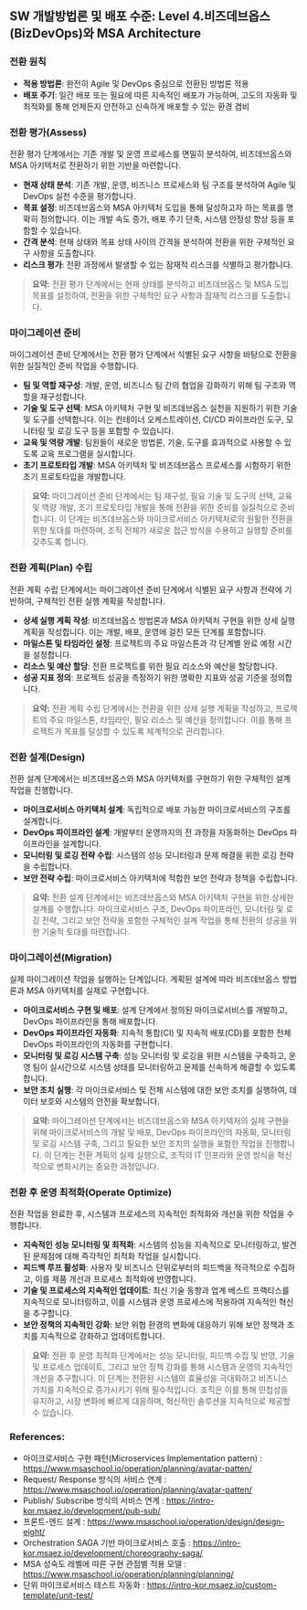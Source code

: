 ## SW 개발방법론 및 배포 수준: Level 4.비즈데브옵스(BizDevOps)와 MSA Architecture

### 전환 원칙
- **적용 방법론**: 완전히 Agile 및 DevOps 중심으로 전환된 방법론 적용
- **배포 주기**: 일간 배포 또는 필요에 따른 지속적인 배포가 가능하며, 고도의 자동화 및 최적화를 통해 언제든지 안전하고 신속하게 배포할 수 있는 환경 겸비

### 전환 평가(Assess)
전환 평가 단계에서는 기존 개발 및 운영 프로세스를 면밀히 분석하여, 비즈데브옵스와 MSA 아키텍처로 전환하기 위한 기반을 마련합니다.
- **현재 상태 분석**: 기존 개발, 운영, 비즈니스 프로세스와 팀 구조를 분석하여 Agile 및 DevOps 실천 수준을 평가합니다.
- **목표 설정**: 비즈데브옵스와 MSA 아키텍처 도입을 통해 달성하고자 하는 목표를 명확히 정의합니다. 이는 개발 속도 증가, 배포 주기 단축, 시스템 안정성 향상 등을 포함할 수 있습니다.
- **간격 분석**: 현재 상태와 목표 상태 사이의 간격을 분석하여 전환을 위한 구체적인 요구 사항을 도출합니다.
- **리스크 평가**: 전환 과정에서 발생할 수 있는 잠재적 리스크를 식별하고 평가합니다.

> **요약:** 전환 평가 단계에서는 현재 상태를 분석하고 비즈데브옵스 및 MSA 도입 목표를 설정하여, 전환을 위한 구체적인 요구 사항과 잠재적 리스크를 도출합니다.

### 마이그레이션 준비
마이그레이션 준비 단계에서는 전환 평가 단계에서 식별된 요구 사항을 바탕으로 전환을 위한 실질적인 준비 작업을 수행합니다.
- **팀 및 역할 재구성**: 개발, 운영, 비즈니스 팀 간의 협업을 강화하기 위해 팀 구조와 역할을 재구성합니다.
- **기술 및 도구 선택**: MSA 아키텍처 구현 및 비즈데브옵스 실천을 지원하기 위한 기술 및 도구를 선택합니다. 이는 컨테이너 오케스트레이션, CI/CD 파이프라인 도구, 모니터링 및 로깅 도구 등을 포함할 수 있습니다.
- **교육 및 역량 개발**: 팀원들이 새로운 방법론, 기술, 도구를 효과적으로 사용할 수 있도록 교육 프로그램을 실시합니다.
- **초기 프로토타입 개발**: MSA 아키텍처 및 비즈데브옵스 프로세스를 시험하기 위한 초기 프로토타입을 개발합니다.

> **요약:** 마이그레이션 준비 단계에서는 팀 재구성, 필요 기술 및 도구의 선택, 교육 및 역량 개발, 초기 프로토타입 개발을 통해 전환을 위한 준비를 실질적으로 준비합니다. 이 단계는 비즈데브옵스와 마이크로서비스 아키텍처로의 원활한 전환을 위한 토대를 마련하며, 조직 전체가 새로운 접근 방식을 수용하고 실행할 준비를 갖추도록 합니다.

### 전환 계획(Plan) 수립
전환 계획 수립 단계에서는 마이그레이션 준비 단계에서 식별된 요구 사항과 전략에 기반하여, 구체적인 전환 실행 계획을 작성합니다.
- **상세 실행 계획 작성**: 비즈데브옵스 방법론과 MSA 아키텍처 구현을 위한 상세 실행 계획을 작성합니다. 이는 개발, 배포, 운영에 걸친 모든 단계를 포함합니다.
- **마일스톤 및 타임라인 설정**: 프로젝트의 주요 마일스톤과 각 단계별 완료 예정 시간을 설정합니다.
- **리소스 및 예산 할당**: 전환 프로젝트를 위한 필요 리소스와 예산을 할당합니다.
- **성공 지표 정의**: 프로젝트 성공을 측정하기 위한 명확한 지표와 성공 기준을 정의합니다.

> **요약:** 전환 계획 수립 단계에서는 전환을 위한 상세 실행 계획을 작성하고, 프로젝트의 주요 마일스톤, 타임라인, 필요 리소스 및 예산을 정의합니다. 이를 통해 프로젝트가 목표를 달성할 수 있도록 체계적으로 관리합니다.

### 전환 설계(Design)
전환 설계 단계에서는 비즈데브옵스와 MSA 아키텍처를 구현하기 위한 구체적인 설계 작업을 진행합니다.
- **마이크로서비스 아키텍처 설계**: 독립적으로 배포 가능한 마이크로서비스의 구조를 설계합니다.
- **DevOps 파이프라인 설계**: 개발부터 운영까지의 전 과정을 자동화하는 DevOps 파이프라인을 설계합니다.
- **모니터링 및 로깅 전략 수립**: 시스템의 성능 모니터링과 문제 해결을 위한 로깅 전략을 수립합니다.
- **보안 전략 수립**: 마이크로서비스 아키텍처에 적합한 보안 전략과 정책을 수립합니다.

> **요약:** 전환 설계 단계에서는 비즈데브옵스와 MSA 아키텍처 구현을 위한 상세한 설계를 수행합니다. 마이크로서비스 구조, DevOps 파이프라인, 모니터링 및 로깅 전략, 그리고 보안 전략을 포함한 구체적인 설계 작업을 통해 전환의 성공을 위한 기술적 토대를 마련합니다.

### 마이그레이션(Migration)
실제 마이그레이션 작업을 실행하는 단계입니다. 계획된 설계에 따라 비즈데브옵스 방법론과 MSA 아키텍처를 실제로 구현합니다.
- **마이크로서비스 구현 및 배포**: 설계 단계에서 정의된 마이크로서비스를 개발하고, DevOps 파이프라인을 통해 배포합니다.
- **DevOps 파이프라인 자동화**: 지속적 통합(CI) 및 지속적 배포(CD)를 포함한 전체 DevOps 파이프라인의 자동화를 구현합니다.
- **모니터링 및 로깅 시스템 구축**: 성능 모니터링 및 로깅을 위한 시스템을 구축하고, 운영 팀이 실시간으로 시스템 상태를 모니터링하고 문제를 신속하게 해결할 수 있도록 합니다.
- **보안 조치 실행**: 각 마이크로서비스 및 전체 시스템에 대한 보안 조치를 실행하여, 데이터 보호와 시스템의 안전을 확보합니다.

> **요약:** 마이그레이션 단계에서는 비즈데브옵스와 MSA 아키텍처의 실제 구현을 위해 마이크로서비스의 개발 및 배포, DevOps 파이프라인의 자동화, 모니터링 및 로깅 시스템 구축, 그리고 필요한 보안 조치의 실행을 포함한 작업을 진행합니다. 이 단계는 전환 계획의 실제 실행으로, 조직의 IT 인프라와 운영 방식을 혁신적으로 변화시키는 중요한 과정입니다.

### 전환 후 운영 최적화(Operate Optimize)
전환 작업을 완료한 후, 시스템과 프로세스의 지속적인 최적화와 개선을 위한 작업을 수행합니다.
- **지속적인 성능 모니터링 및 최적화**: 시스템의 성능을 지속적으로 모니터링하고, 발견된 문제점에 대해 즉각적인 최적화 작업을 실시합니다.
- **피드백 루프 활성화**: 사용자 및 비즈니스 단위로부터의 피드백을 적극적으로 수집하고, 이를 제품 개선과 프로세스 최적화에 반영합니다.
- **기술 및 프로세스의 지속적인 업데이트**: 최신 기술 동향과 업계 베스트 프랙티스를 지속적으로 모니터링하고, 이를 시스템과 운영 프로세스에 적용하여 지속적인 혁신을 추구합니다.
- **보안 정책의 지속적인 강화**: 보안 위협 환경의 변화에 대응하기 위해 보안 정책과 조치를 지속적으로 강화하고 업데이트합니다.

> **요약:** 전환 후 운영 최적화 단계에서는 성능 모니터링, 피드백 수집 및 반영, 기술 및 프로세스 업데이트, 그리고 보안 정책 강화를 통해 시스템과 운영의 지속적인 개선을 추구합니다. 이 단계는 전환된 시스템의 효율성을 극대화하고 비즈니스 가치를 지속적으로 증가시키기 위해 필수적입니다. 조직은 이를 통해 민첩성을 유지하고, 시장 변화에 빠르게 대응하며, 혁신적인 솔루션을 지속적으로 제공할 수 있습니다.

### References:
- 마이크로서비스 구현 패턴(Microservices Implementation pattern) : <a href="https://www.msaschool.io/operation/planning/avatar-patten/" target="_blank">https://www.msaschool.io/operation/planning/avatar-patten/</a>
- Request/ Response 방식의 서비스 연계 : <a href="https://www.msaschool.io/operation/planning/avatar-patten/" target="_blank">https://www.msaschool.io/operation/planning/avatar-patten/</a>
- Publish/ Subscribe 방식의 서비스 연계 : <a href="https://intro-kor.msaez.io/development/pub-sub/" target="_blank">https://intro-kor.msaez.io/development/pub-sub/</a>
- 프론트-엔드 설계 : <a href="https://www.msaschool.io/operation/design/design-eight/" target="_blank">https://www.msaschool.io/operation/design/design-eight/</a>
- Orchestration SAGA 기반 마이크로서비스 호출 : <a href="https://intro-kor.msaez.io/development/choreography-saga/" target="_blank">https://intro-kor.msaez.io/development/choreography-saga/</a>
- MSA 성숙도 레벨에 따른 구현 관점별 적용 모델 : <a href="https://www.msaschool.io/operation/planning/planning/" target="_blank">https://www.msaschool.io/operation/planning/planning/</a>
- 단위 마이크로서비스 테스트 자동화 : <a href="https://intro-kor.msaez.io/custom-template/unit-test/" target="_blank">https://intro-kor.msaez.io/custom-template/unit-test/</a>


